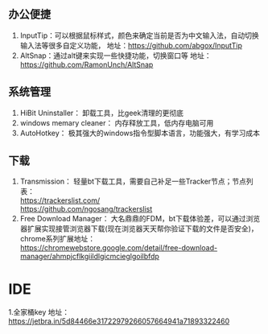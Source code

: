 ## 办公便捷  
1. InputTip：可以根据鼠标样式，颜色来确定当前是否为中文输入法，自动切换输入法等很多自定义功能， 地址：https://github.com/abgox/InputTip
2. AltSnap：通过alt键来实现一些快捷功能，切换窗口等 地址：https://github.com/RamonUnch/AltSnap

## 系统管理  
1. HiBit Uninstaller： 卸载工具，比geek清理的更彻底
2. windows memary cleaner：  内存释放工具，低内存电脑可用
3. AutoHotkey：  极其强大的windows指令型脚本语言，功能强大，有学习成本

## 下载  
1. Transmission：  轻量bt下载工具，需要自己补足一些Tracker节点；节点列表：  
                                                        https://trackerslist.com/  
                                                        https://github.com/ngosang/trackerslist  
2. Free Download Manager： 大名鼎鼎的FDM，bt下载体验差，可以通过浏览器扩展实现接管浏览器下载(现在浏览器天天帮你验证下载的文件是否安全)，chrome系列扩展地址：  
                                                                                                                          https://chromewebstore.google.com/detail/free-download-manager/ahmpjcflkgiildlgicmcieglgoilbfdp
# IDE
1.全家桶key 地址：https://jetbra.in/5d84466e31722979266057664941a71893322460  
